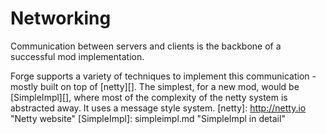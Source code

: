 # Networking

Communication between servers and clients is the backbone of a successful mod implementation.

Forge supports a variety of techniques to implement this communication - mostly built on top of [netty][]. 
The simplest, for a new mod, would be [SimpleImpl][], where most of the complexity of the netty system is
abstracted away. It uses a message style system.
[netty]: http://netty.io "Netty website"
[SimpleImpl]: simpleimpl.md "SimpleImpl in detail"

